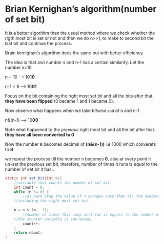 # Brian Kernighan’s algorithm(number of set bit)

It is a better algorithm than the usual method where we check whether the rigth most bit is set or not and then we do n>>1, to make to second bit the last bit and continue the process. 



Brain kernighan's algorithm does the same but with better efficiency.

The idea is that and number n and n-1 has a certain similarity.
Let the number n=10

n     =  10  -->  10**10**

n-1  =    9  -->  10**01**

Focus on the bit containing the right most set bit and all the bits after that. **they have been flipped** (0 became 1 and 1 became 0).

Now observe what happens when we take *bitwise* `and` of n and n-1.

n&(n-1)  -->  10**00** 

Note what happened to the *previous* right most bit and all the bit after that. **they have all been converted to 0**

Now the number **n** becomes decimal of **(n&(n-1))** i.e 1000 which converets to **8**

we repeat the process till the number n becomes **0**, also at every point it un-set the previous set bit, 
therefore, number of times it runs is equal to the number of set bit it has..

```java
static int set_bit(int n){
    //variable that counts the number of set bit
    int count = 0;
	while (n != 0) {
        //at each step the value of n changes such that all the numbers from right most set bit is changed to 0 
	//including the right most set bit.
        
	n = n & (n - 1);
        //number of times this loop will run is equals to the number of set bit, therefore at each step
	//the counter variable is increased.
        count++;
    }
    return count;
}
```







 
